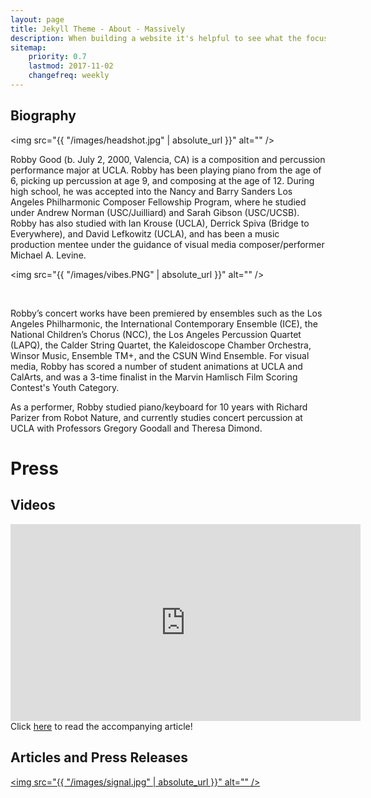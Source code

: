```yaml
---
layout: page
title: Jekyll Theme - About - Massively
description: When building a website it's helpful to see what the focus of your site is. This page is an example of how to show a website's focus.
sitemap:
    priority: 0.7
    lastmod: 2017-11-02
    changefreq: weekly
---
```

## Biography

<span class="image left"><img src="{{ "/images/headshot.jpg" | absolute_url }}" alt="" /></span>

Robby Good (b. July 2, 2000, Valencia, CA) is a composition and percussion performance major at UCLA. Robby has been playing piano from the age of 6, picking up percussion at age 9, and composing at the age of 12. During high school, he was accepted into the Nancy and Barry Sanders Los Angeles Philharmonic Composer Fellowship Program, where he studied under Andrew Norman (USC/Juilliard) and Sarah Gibson (USC/UCSB). Robby has also studied with Ian Krouse (UCLA), Derrick Spiva (Bridge to Everywhere), and David Lefkowitz (UCLA), and has been a music production mentee under the guidance of visual media composer/performer Michael A. Levine.

<span class="image right"><img src="{{ "/images/vibes.PNG" | absolute_url }}" alt="" /></span>

<br />

Robby’s concert works have been premiered by ensembles such as the Los Angeles Philharmonic, the International Contemporary Ensemble (ICE), the National Children’s Chorus (NCC), the Los Angeles Percussion Quartet (LAPQ), the Calder String Quartet, the Kaleidoscope Chamber Orchestra, Winsor Music, Ensemble TM+, and the CSUN Wind Ensemble. For visual media, Robby has scored a number of student animations at UCLA and CalArts, and was a 3-time finalist in the Marvin Hamlisch Film Scoring Contest's Youth Category.

As a performer, Robby studied piano/keyboard for 10 years with Richard Parizer from Robot Nature, and currently studies concert percussion at UCLA with Professors Gregory Goodall and Theresa Dimond.

<h1>Press</h1>

## Videos

<iframe width="560" height="315" src="https://www.youtube.com/embed/jIHh2J0rgQk" frameborder="0" allow="accelerometer; autoplay; encrypted-media; gyroscope; picture-in-picture" allowfullscreen></iframe>
Click <a href="">here</a> to read the accompanying article!

## Articles and Press Releases

<a href="http://archive.signalscv.com/archives/120662/" class="image left"><img src="{{ "/images/signal.jpg" | absolute_url }}" alt="" /></a>
	<span class="image fit"><img src="/images/pic01.jpg" alt="" /></span>
	<div class="box alt">
		<div class="row 50% uniform">
			<div class="4u"><span class="image fit"><img src="/images/pic02.jpg" alt="" /></span></div>
			<div class="4u"><span class="image fit"><img src="/images/pic03.jpg" alt="" /></span></div>
			<div class="4u$"><span class="image fit"><img src="/images/pic04.jpg" alt="" /></span></div>
			<!-- Break -->
			<div class="4u"><span class="image fit"><img src="/images/pic04.jpg" alt="" /></span></div>
			<div class="4u"><span class="image fit"><img src="/images/pic05.jpg" alt="" /></span></div>
			<div class="4u$"><span class="image fit"><img src="/images/pic01.jpg" alt="" /></span></div>
			<!-- Break -->
			<div class="4u"><span class="image fit"><img src="/images/pic02.jpg" alt="" /></span></div>
			<div class="4u"><span class="image fit"><img src="/images/pic04.jpg" alt="" /></span></div>
			<div class="4u$"><span class="image fit"><img src="/images/pic03.jpg" alt="" /></span></div>
		</div>
	</div>